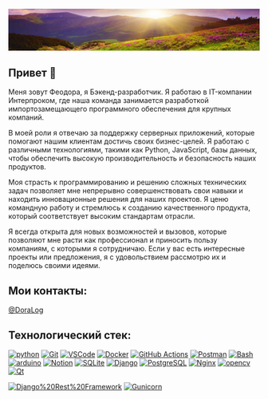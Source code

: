 ![Header](https://github.com/DoraLoginova/DoraLoginova/blob/main/header.jpg)

## Привет 👋

Меня зовут Феодора, я Бэкенд-разработчик. Я работаю в IT-компании Интерпроком, где наша команда занимается разработкой импортозамещающего программного обеспечения для крупных компаний.

В моей роли я отвечаю за поддержку серверных приложений, которые помогают нашим клиентам достичь своих бизнес-целей. Я работаю с различными технологиями, такими как Python, JavaScript, базы данных, чтобы обеспечить высокую производительность и безопасность наших продуктов.

Моя страсть к программированию и решению сложных технических задач позволяет мне непрерывно совершенствовать свои навыки и находить инновационные решения для наших проектов. Я ценю командную работу и стремлюсь к созданию качественного продукта, который соответствует высоким стандартам отрасли.

Я всегда открыта для новых возможностей и вызовов, которые позволяют мне расти как профессионал и приносить пользу компаниям, с которыми я сотрудничаю. Если у вас есть интересные проекты или предложения, я с удовольствием рассмотрю их и поделюсь своими идеями.


## Мои контакты:

[@DoraLog](https://web.telegram.org/a/)

## Технологический стек: 
 
[![python](https://skillicons.dev/icons?i=py)](https://www.python.org/)
[![Git](https://skillicons.dev/icons?i=git)](https://git-scm.com/)
[![VSCode](https://skillicons.dev/icons?i=vscode)](https://code.visualstudio.com/)
[![Docker](https://skillicons.dev/icons?i=docker)](https://www.docker.com/)
[![GitHub Actions](https://skillicons.dev/icons?i=githubactions)](https://docs.github.com/ru/actions)
[![Postman](https://skillicons.dev/icons?i=postman)](https://www.postman.com/)
[![Bash](https://skillicons.dev/icons?i=bash)](https://www.gnu.org/software/bash/manual/bash.html)
[![arduino](https://skillicons.dev/icons?i=arduino)](https://www.arduino.cc/)
[![Notion](https://skillicons.dev/icons?i=notion&perline=5)]()
[![SQLite](https://skillicons.dev/icons?i=sqlite)](https://www.sqlite.org/)
[![Django](https://skillicons.dev/icons?i=django)](https://www.djangoproject.com/)
[![PostgreSQL](https://skillicons.dev/icons?i=postgresql)](https://www.postgresql.org/)
[![Nginx](https://skillicons.dev/icons?i=nginx)](https://nginx.org/ru/)
[![opencv](https://skillicons.dev/icons?i=opencv)](https://opencv.org/)
[![Qt](https://skillicons.dev/icons?i=qt)](https://habr.com/ru/companies/skillfactory/articles/599599/)


[![Django%20Rest%20Framework](https://img.shields.io/badge/Django%20Rest%20Framework-092E20?style=for-the-badge&logo=django&logoColor=green)](https://www.django-rest-framework.org/)
[![Gunicorn](https://img.shields.io/badge/Gunicorn-092E20?style=for-the-badge&logo=gunicorn&logoColor=00A98F)](https://gunicorn.org/)
